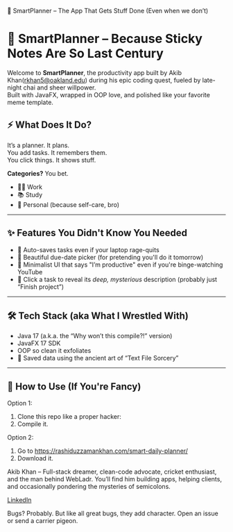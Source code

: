 🎉 SmartPlanner – The App That Gets Stuff Done (Even when we don’t)
# 🧠 SmartPlanner – Because Sticky Notes Are So Last Century

Welcome to **SmartPlanner**, the productivity app built by Akib Khan(rkhan5@oakland.edu) during his epic coding quest, fueled by late-night chai and sheer willpower.  
Built with JavaFX, wrapped in OOP love, and polished like your favorite meme template.

## ⚡ What Does It Do?

It’s a planner. It plans.  
You add tasks. It remembers them.  
You click things. It shows stuff.

**Categories?** You bet.
- 🧑‍💻 Work
- 📚 Study
- 🧘 Personal (because self-care, bro)

---

## ✨ Features You Didn't Know You Needed

- 💾 Auto-saves tasks even if your laptop rage-quits
- 📆 Beautiful due-date picker (for pretending you'll do it tomorrow)
- 🎨 Minimalist UI that says "I’m productive" even if you're binge-watching YouTube
- 🧩 Click a task to reveal its *deep, mysterious* description (probably just “Finish project”)

---

## 🛠 Tech Stack (aka What I Wrestled With)

- Java 17 (a.k.a. the “Why won’t this compile?!” version)
- JavaFX 17 SDK
- OOP so clean it exfoliates
- 📁 Saved data using the ancient art of “Text File Sorcery”

---

## 🎁 How to Use (If You're Fancy)
Option 1:
1. Clone this repo like a proper hacker:
2. Compile it.

Option 2: 
1. Go to https://rashiduzzamankhan.com/smart-daily-planner/ 
2. Download it.

Akib Khan – Full-stack dreamer, clean-code advocate, cricket enthusiast, and the man behind WebLadr.
You’ll find him building apps, helping clients, and occasionally pondering the mysteries of semicolons.

[LinkedIn](https://www.linkedin.com/in/rashiduzzamankhan18/)

Bugs?
Probably. But like all great bugs, they add character.
Open an issue or send a carrier pigeon.

   
